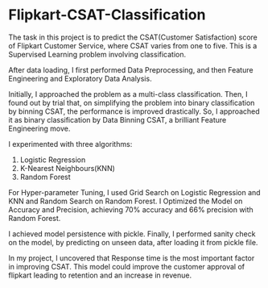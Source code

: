 # Flipkart-CSAT-Classification

The task in this project is to predict the CSAT(Customer Satisfaction) score of Flipkart Customer Service, where CSAT varies from one to five. This is a Supervised Learning problem involving classification.

After data loading, I first performed Data Preprocessing, and then Feature Engineering and Exploratory Data Analysis.

Initially, I approached the problem as a multi-class classification. Then, I found out by trial that, on simplifying the problem into binary classification by binning CSAT, the performance is improved drastically. So, I approached it as binary classification by Data Binning CSAT, a brilliant Feature Engineering move.

I experimented with three algorithms:
1. Logistic Regression
2. K-Nearest Neighbours(KNN)
3. Random Forest

For Hyper-parameter Tuning, I used Grid Search on Logistic Regression and KNN and Random Search on Random Forest. I Optimized the Model on Accuracy and Precision, achieving 70% accuracy and 66% precision with Random Forest.

I achieved model persistence with pickle. Finally, I performed sanity check on the model, by predicting on unseen data, after loading it from pickle file.

In my project, I uncovered that Response time is the most important factor in improving CSAT. This model could improve the customer approval of flipkart leading to retention and an increase in revenue.

